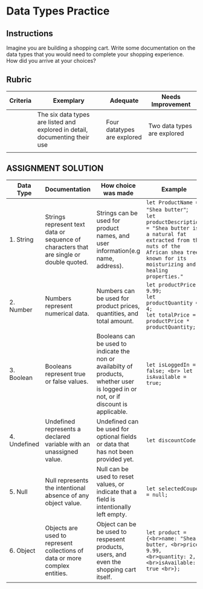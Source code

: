 # Data Types Practice

## Instructions

Imagine you are building a shopping cart. Write some documentation on the data types that you would need to complete your shopping experience. How did you arrive at your choices?

## Rubric

Criteria | Exemplary | Adequate | Needs Improvement
--- | --- | --- | -- |
||The six data types are listed and explored in detail, documenting their use|Four datatypes are explored|Two data types are explored|
| | | |

## ASSIGNMENT SOLUTION

Data Type | Documentation | How choice was made | Example |
--- | ---| --- | --- |
| 1. String | Strings represent text data or sequence of characters that are single or double quoted. | Strings can be used for product names, and user information(e.g name, address). | ```let ProductName = "Shea butter"```; <br> ```let productDescription = "Shea butter is a natural fat extracted from the nuts of the African shea tree, known for its moisturizing and healing properties."```|
| 2. Number | Numbers represent numerical data. | Numbers can be used for product prices, quantities, and total amount. | ```let productPrice = 9.99;```<br> ```let productQuantity = 4;``` <br> ```let totalPrice = productPrice * productQuantity;``` |
| 3. Boolean | Booleans represent true or false values. | Booleans can be used to indicate the non or availabilty of products, whether user is logged in or not, or if discount is applicable. | ```let isLoggedIn = false; <br> let isAvailable = true;``` |
| 4. Undefined | Undefined represents a declared variable with an unassigned value. | Undefined can be used for optional fields or data that has not been provided yet. | ```let discountCode;``` |
| 5. Null | Null represents the intentional absence of any object value. | Null can be used to reset values, or indicate that a field is intentionally left empty. | ```let selectedCoupon = null;``` |
| 6. Object | Objects are used to represent collections of data or more complex entities. | Object can be be used to respesent products, users, and even the shopping cart itself. | ```let product = {<br>name: "Shea butter, <br>price: 9.99, <br>quantity: 2, <br>isAvailable: true <br>};``` |
